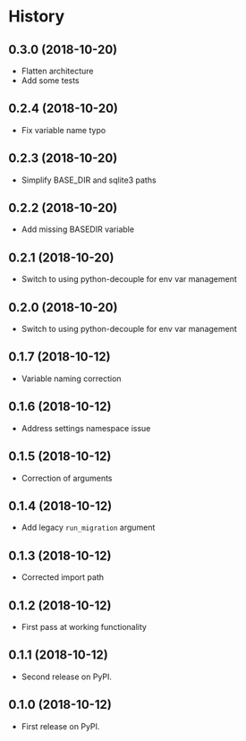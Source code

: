 # History

## 0.3.0 (2018-10-20)

-   Flatten architecture
-   Add some tests

## 0.2.4 (2018-10-20)

-   Fix variable name typo

## 0.2.3 (2018-10-20)

-   Simplify BASE_DIR and sqlite3 paths

## 0.2.2 (2018-10-20)

-   Add missing BASEDIR variable

## 0.2.1 (2018-10-20)

-   Switch to using python-decouple for env var management

## 0.2.0 (2018-10-20)

-   Switch to using python-decouple for env var management

## 0.1.7 (2018-10-12)

-   Variable naming correction

## 0.1.6 (2018-10-12)

-   Address settings namespace issue

## 0.1.5 (2018-10-12)

-   Correction of arguments

## 0.1.4 (2018-10-12)

-   Add legacy `run_migration` argument

## 0.1.3 (2018-10-12)

-   Corrected import path

## 0.1.2 (2018-10-12)

-   First pass at working functionality

## 0.1.1 (2018-10-12)

-   Second release on PyPI.

## 0.1.0 (2018-10-12)

-   First release on PyPI.

